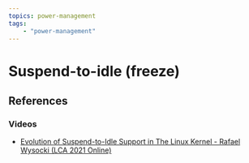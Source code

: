 ```yaml
---
topics: power-management
tags:
    - "power-management"
---
```


# Suspend-to-idle (freeze)

## References

### Videos

- [Evolution of Suspend-to-Idle Support in The Linux Kernel - Rafael Wysocki (LCA 2021 Online)](https://youtu.be/wvcM-Uf3DBU)

